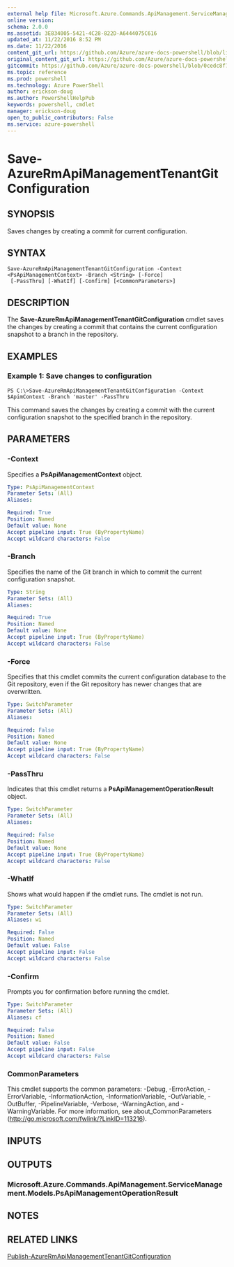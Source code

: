 ```yaml
---
external help file: Microsoft.Azure.Commands.ApiManagement.ServiceManagement.dll-Help.xml
online version: 
schema: 2.0.0
ms.assetid: 3E834005-5421-4C28-822D-A6444075C616
updated_at: 11/22/2016 8:52 PM
ms.date: 11/22/2016
content_git_url: https://github.com/Azure/azure-docs-powershell/blob/live/azureps-cmdlets-docs/ResourceManager/AzureRM.ApiManagement/v3.0.0/Save-AzureRmApiManagementTenantGitConfiguration.md
original_content_git_url: https://github.com/Azure/azure-docs-powershell/blob/live/azureps-cmdlets-docs/ResourceManager/AzureRM.ApiManagement/v3.0.0/Save-AzureRmApiManagementTenantGitConfiguration.md
gitcommit: https://github.com/Azure/azure-docs-powershell/blob/0cedc8f73bc96cf5ac4c69144e17b3de601fd3cc/azureps-cmdlets-docs/ResourceManager/AzureRM.ApiManagement/v3.0.0/Save-AzureRmApiManagementTenantGitConfiguration.md
ms.topic: reference
ms.prod: powershell
ms.technology: Azure PowerShell
author: erickson-doug
ms.author: PowerShellHelpPub
keywords: powershell, cmdlet
manager: erickson-doug
open_to_public_contributors: False
ms.service: azure-powershell
---
```


# Save-AzureRmApiManagementTenantGitConfiguration

## SYNOPSIS
Saves changes by creating a commit for current configuration.

## SYNTAX

```
Save-AzureRmApiManagementTenantGitConfiguration -Context <PsApiManagementContext> -Branch <String> [-Force]
 [-PassThru] [-WhatIf] [-Confirm] [<CommonParameters>]
```

## DESCRIPTION
The **Save-AzureRmApiManagementTenantGitConfiguration** cmdlet saves the changes by creating a commit that contains the current configuration snapshot to a branch in the repository.

## EXAMPLES

### Example 1: Save changes to configuration
```
PS C:\>Save-AzureRmApiManagementTenantGitConfiguration -Context $ApimContext -Branch 'master' -PassThru
```

This command saves the changes by creating a commit with the current configuration snapshot to the specified branch in the repository.

## PARAMETERS

### -Context
Specifies a **PsApiManagementContext** object.

```yaml
Type: PsApiManagementContext
Parameter Sets: (All)
Aliases: 

Required: True
Position: Named
Default value: None
Accept pipeline input: True (ByPropertyName)
Accept wildcard characters: False
```

### -Branch
Specifies the name of the Git branch in which to commit the current configuration snapshot.

```yaml
Type: String
Parameter Sets: (All)
Aliases: 

Required: True
Position: Named
Default value: None
Accept pipeline input: True (ByPropertyName)
Accept wildcard characters: False
```

### -Force
Specifies that this cmdlet commits the current configuration database to the Git repository, even if the Git repository has newer changes that are overwritten.

```yaml
Type: SwitchParameter
Parameter Sets: (All)
Aliases: 

Required: False
Position: Named
Default value: None
Accept pipeline input: True (ByPropertyName)
Accept wildcard characters: False
```

### -PassThru
Indicates that this cmdlet returns a **PsApiManagementOperationResult** object.

```yaml
Type: SwitchParameter
Parameter Sets: (All)
Aliases: 

Required: False
Position: Named
Default value: None
Accept pipeline input: True (ByPropertyName)
Accept wildcard characters: False
```

### -WhatIf
Shows what would happen if the cmdlet runs.
The cmdlet is not run.

```yaml
Type: SwitchParameter
Parameter Sets: (All)
Aliases: wi

Required: False
Position: Named
Default value: False
Accept pipeline input: False
Accept wildcard characters: False
```

### -Confirm
Prompts you for confirmation before running the cmdlet.

```yaml
Type: SwitchParameter
Parameter Sets: (All)
Aliases: cf

Required: False
Position: Named
Default value: False
Accept pipeline input: False
Accept wildcard characters: False
```

### CommonParameters
This cmdlet supports the common parameters: -Debug, -ErrorAction, -ErrorVariable, -InformationAction, -InformationVariable, -OutVariable, -OutBuffer, -PipelineVariable, -Verbose, -WarningAction, and -WarningVariable. For more information, see about_CommonParameters (http://go.microsoft.com/fwlink/?LinkID=113216).

## INPUTS

## OUTPUTS

### Microsoft.Azure.Commands.ApiManagement.ServiceManagement.Models.PsApiManagementOperationResult

## NOTES

## RELATED LINKS

[Publish-AzureRmApiManagementTenantGitConfiguration](xref:ResourceManager/AzureRM.ApiManagement/v3.0.0/Publish-AzureRmApiManagementTenantGitConfiguration.md)


